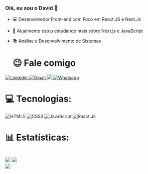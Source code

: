 ### Olá, eu sou o David 👋

<!--
**DavidPereira976/DavidPereira976** is a ✨ _special_ ✨ repository because its `README.md` (this file) appears on your GitHub profile.

Here are some ideas to get you started:

- 🔭 Atualmente estou estudando Next.Js e JavaScript

- 👯 I’m looking to collaborate on ...
- 🤔 I’m looking for help with ...
- 💬 Ask me about ...
- 📫 Contate-me no email: davidpereira2002rj@gmail.com
- 😄 Pronouns: ...
- ⚡ Fun fact: ...
-->

- 💻 Desenvolvedor Front-end com Foco em React.JS e Next.Js
- 🔭 Atualmente estou estudando mais sobre Next.js e JavaScript
- 📚 Análise e Desenvolvimento de Sistemas

  <h1> 😉 Fale comigo </h1>
<div>
    <a href="https://www.linkedin.com/in/davidpereira976/" target="_blank">
        <img src="https://img.shields.io/badge/LinkedIn-0077B5?style=for-the-badge&logo=linkedin&logoColor=white" alt="Linkedin">
    </a>
    <a href="mailto:davidpereira2002rj@gmail.com?" target="_blank">
        <img src="https://img.shields.io/badge/Gmail-D14836?style=for-the-badge&logo=gmail&logoColor=white" alt="Gmail">
    </a>
    <a href="https://discord.gg/undefined" target="_blank">
      <img src="https://img.shields.io/badge/Discord-7289DA?style=for-the-badge&logo=discord&logoColor=white" target="_blank">
    </a> 
    <a href="https://wa.me/5521988733175" target="_blank">
        <img src="https://img.shields.io/badge/WhatsApp-25D366?style=for-the-badge&logo=whatsapp&logoColor=white" alt="Whatsapp">
    </a>
  
</div>

# 💻 Tecnologias:
![HTML5](https://img.shields.io/badge/html5-%23E34F26.svg?style=for-the-badge&logo=html5&logoColor=white) 
![CSS3](https://img.shields.io/badge/css3-%231572B6.svg?style=for-the-badge&logo=css3&logoColor=white) 
![JavaScript](https://img.shields.io/badge/javascript-%23323330.svg?style=for-the-badge&logo=javascript&logoColor=%23F7DF1E)
![React.Js](https://img.shields.io/badge/react-%2320232a.svg?style=for-the-badge&logo=react&logoColor=%2361DAFB) 

# 📊 Estatísticas:
![](https://github-readme-stats.vercel.app/api?username=DavidPereira976&theme=react&hide_border=false&include_all_commits=false&count_private=false)
![](https://github-readme-streak-stats.herokuapp.com/?user=DavidPereira976&theme=react&hide_border=false)<br/>
![](https://github-readme-stats.vercel.app/api/top-langs/?username=DavidPereira976&theme=react&hide_border=false&include_all_commits=false&count_private=false&layout=compact) <br/>
---
